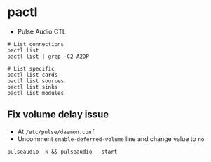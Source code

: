 # pactl

- Pulse Audio CTL

```shell
# List connections
pactl list
pactl list | grep -C2 A2DP

# List specific
pactl list cards
pactl list sources
pactl list sinks
pactl list modules
```

## Fix volume delay issue

- At `/etc/pulse/daemon.conf`
- Uncomment `enable-deferred-volume` line and change value to `no`

```shell
pulseaudio -k && pulseaudio --start
```
